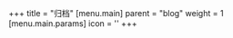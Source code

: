 +++
title = "归档"
[menu.main]
  parent = "blog"
  weight = 1
  [menu.main.params]
    icon = '<i class="fas fa-fw fa-archive"></i>'
+++
